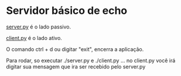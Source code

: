 # Servidor básico de echo
[server.py](./server.py) é o lado passivo.

[client.py](./client.py) é o lado ativo.

O comando ctrl + d ou digitar "exit", encerra a aplicação.

Para rodar, so executar ./server.py e ./client.py ... no client.py você irá digitar sua mensagem que ira ser recebido pelo server.py